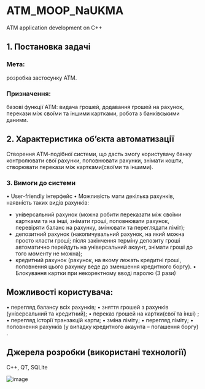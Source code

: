# ATM_MOOP_NaUKMA
ATM application development on C++


## 1. Постановка задачі
### Мета: 
розробка застосунку АТМ.

### Призначення: 
базові функції АТМ: видача грошей, додавання грошей на рахунок, перекази між своїми та іншими картками, робота з банківськими даними.

## 2.	Характеристика об’єкта автоматизації

Створення АТМ-подібної системи, що дасть змогу користувачу банку контролювати свої рахунки, поповнювати рахунки, знімати кошти, створювати перекази між картками(своїми та іншими).

### 3. Вимоги до системи

•	User-friendly інтерфейс 
•	Можливість мати декілька рахунків, наявність таких видів рахунків:
- універсальний рахунок (можна робити переказати між своїми картками та на інші, знімати гроші, поповнювати рахунок,  перевіряти баланс на рахунку, змінювати та переглядати ліміт);
- депозитний рахунок (накопичувальний рахунок, на який можна просто класти гроші; після закінчення терміну депозиту гроші автоматично перейдуть на універсальний акаунт, знімати гроші до того моменту не можна);
-	кредитний рахунок (рахунок, на якому лежать кредитні гроші, поповнення цього рахунку веде до зменшення кредитного боргу).
•	Блокування картки при некоректному вводі паролю (3 рази)

## Можливості користувача:
•	перегляд балансу всіх рахунків;
• зняття грошей з рахунків (універсальний та кредитний);
• переказ грошей на картки(свої та інші) ;
• перегляд історії транзакцій карти;
• зміна ліміту;
• перегляд ліміту;
• поповнення рахунків (у випадку кредитного акаунта – погашення боргу) .

## Джерела розробки (використані технології)
C++, QT, SQLite

![image](https://user-images.githubusercontent.com/60096558/137622835-d50dc988-5759-4fb5-b695-7f0bbef646fe.png)


